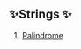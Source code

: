 ## ✨Strings ✨

1. [Palindrome](https://github.com/Suryaphaneeth/coal-briquette/blob/master/strings/palindrome.py)
